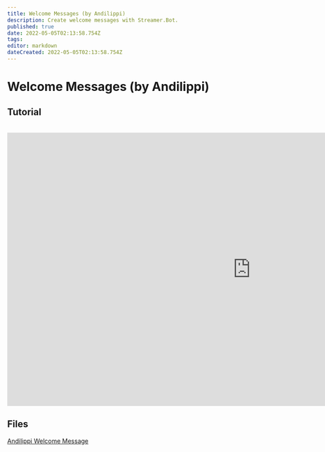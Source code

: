 ```yaml
---
title: Welcome Messages (by Andilippi)
description: Create welcome messages with Streamer.Bot.
published: true
date: 2022-05-05T02:13:58.754Z
tags: 
editor: markdown
dateCreated: 2022-05-05T02:13:58.754Z
---
```


# Welcome Messages (by Andilippi)
## Tutorial
<br>
<iframe width="1120" height="630" src="https://www.youtube.com/embed/ByBnM7_lh6A" title="YouTube video player" frameborder="0" allow="accelerometer; autoplay; clipboard-write; encrypted-media; gyroscope; picture-in-picture" allowfullscreen></iframe>

## Files
[Andilippi Welcome Message](https://cdn.discordapp.com/attachments/878288822620782612/879757058189176942/Andilippi_Welcome_Message.zip)
